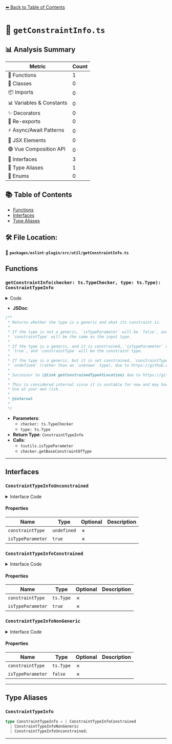 [⬅️ Back to Table of Contents](../../../../index.md)

# 📄 `getConstraintInfo.ts`

## 📊 Analysis Summary

| Metric | Count |
|--------|-------|
| 🔧 Functions | 1 |
| 🧱 Classes | 0 |
| 📦 Imports | 0 |
| 📊 Variables & Constants | 0 |
| ✨ Decorators | 0 |
| 🔄 Re-exports | 0 |
| ⚡ Async/Await Patterns | 0 |
| 💠 JSX Elements | 0 |
| 🟢 Vue Composition API | 0 |
| 📐 Interfaces | 3 |
| 📑 Type Aliases | 1 |
| 🎯 Enums | 0 |

## 📚 Table of Contents

- [Functions](#functions)
- [Interfaces](#interfaces)
- [Type Aliases](#type-aliases)

## 🛠️ File Location:
📂 **`packages/eslint-plugin/src/util/getConstraintInfo.ts`**

## Functions

### `getConstraintInfo(checker: ts.TypeChecker, type: ts.Type): ConstraintTypeInfo`

<details><summary>Code</summary>

```ts
export function getConstraintInfo(
  checker: ts.TypeChecker,
  type: ts.Type,
): ConstraintTypeInfo {
  if (tsutils.isTypeParameter(type)) {
    const constraintType = checker.getBaseConstraintOfType(type);
    return {
      constraintType,
      isTypeParameter: true,
    };
  }
  return {
    constraintType: type,
    isTypeParameter: false,
  };
}
```
</details>

- **JSDoc**:
```ts
/**
 * Returns whether the type is a generic and what its constraint is.
 *
 * If the type is not a generic, `isTypeParameter` will be `false`, and
 * `constraintType` will be the same as the input type.
 *
 * If the type is a generic, and it is constrained, `isTypeParameter` will be
 * `true`, and `constraintType` will be the constraint type.
 *
 * If the type is a generic, but it is not constrained, `constraintType` will be
 * `undefined` (rather than an `unknown` type), due to https://github.com/microsoft/TypeScript/issues/60475
 *
 * Successor to {@link getConstrainedTypeAtLocation} due to https://github.com/typescript-eslint/typescript-eslint/issues/10438
 *
 * This is considered internal since it is unstable for now and may have breaking changes at any time.
 * Use at your own risk.
 *
 * @internal
 *
 */
```

- **Parameters**:
  - `checker: ts.TypeChecker`
  - `type: ts.Type`
- **Return Type**: `ConstraintTypeInfo`
- **Calls**:
  - `tsutils.isTypeParameter`
  - `checker.getBaseConstraintOfType`

---

## Interfaces

### `ConstraintTypeInfoUnconstrained`

<details><summary>Interface Code</summary>

```ts
export interface ConstraintTypeInfoUnconstrained {
  constraintType: undefined;
  isTypeParameter: true;
}
```
</details>

#### Properties

| Name | Type | Optional | Description |
|------|------|----------|-------------|
| `constraintType` | `undefined` | ✗ |  |
| `isTypeParameter` | `true` | ✗ |  |

### `ConstraintTypeInfoConstrained`

<details><summary>Interface Code</summary>

```ts
export interface ConstraintTypeInfoConstrained {
  constraintType: ts.Type;
  isTypeParameter: true;
}
```
</details>

#### Properties

| Name | Type | Optional | Description |
|------|------|----------|-------------|
| `constraintType` | `ts.Type` | ✗ |  |
| `isTypeParameter` | `true` | ✗ |  |

### `ConstraintTypeInfoNonGeneric`

<details><summary>Interface Code</summary>

```ts
export interface ConstraintTypeInfoNonGeneric {
  constraintType: ts.Type;
  isTypeParameter: false;
}
```
</details>

#### Properties

| Name | Type | Optional | Description |
|------|------|----------|-------------|
| `constraintType` | `ts.Type` | ✗ |  |
| `isTypeParameter` | `false` | ✗ |  |


---

## Type Aliases

### `ConstraintTypeInfo`

```ts
type ConstraintTypeInfo = | ConstraintTypeInfoConstrained
  | ConstraintTypeInfoNonGeneric
  | ConstraintTypeInfoUnconstrained;
```


---